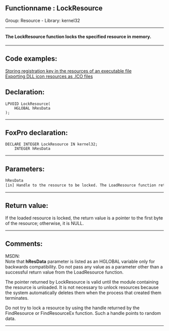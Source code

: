 <link rel="stylesheet" type="text/css" href="../../css/win32api.css">  
<link rel="stylesheet" href="https://cdnjs.cloudflare.com/ajax/libs/font-awesome/4.7.0/css/font-awesome.min.css">

## Functionname : LockResource
Group: Resource - Library: kernel32    
***  


#### The LockResource function locks the specified resource in memory.
***  


## Code examples:
[Storing registration key in the resources of an executable file](../../samples/sample_401.md)  
[Exporting DLL icon resources as .ICO files](../../samples/sample_502.md)  

## Declaration:
```foxpro  
LPVOID LockResource(
	HGLOBAL hResData
);  
```  
***  


## FoxPro declaration:
```foxpro  
DECLARE INTEGER LockResource IN kernel32;
	INTEGER hResData  
```  
***  


## Parameters:
```txt  
hResData
[in] Handle to the resource to be locked. The LoadResource function returns this handle.  
```  
***  


## Return value:
If the loaded resource is locked, the return value is a pointer to the first byte of the resource; otherwise, it is NULL.  
***  


## Comments:
MSDN:  
Note that <Strong>hResData</Strong> parameter is listed as an HGLOBAL variable only for backwards compatibility. Do not pass any value as a parameter other than a successful return value from the LoadResource function.   
  
The pointer returned by LockResource is valid until the module containing the resource is unloaded. It is not necessary to unlock resources because the system automatically deletes them when the process that created them terminates.  
  
Do not try to lock a resource by using the handle returned by the FindResource or FindResourceEx function. Such a handle points to random data.  
  
***  

